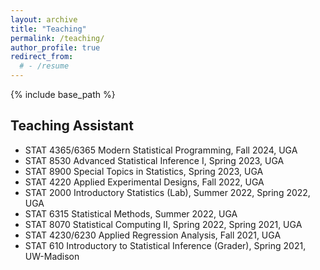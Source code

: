 ```yaml
---
layout: archive
title: "Teaching"
permalink: /teaching/
author_profile: true
redirect_from:
  # - /resume
---
```


{% include base_path %}

Teaching Assistant
-------
- STAT 4365/6365 Modern Statistical Programming, Fall 2024, UGA
- STAT 8530 Advanced Statistical Inference I, Spring 2023, UGA
- STAT 8900 Special Topics in Statistics, Spring 2023, UGA
- STAT 4220 Applied Experimental Designs, Fall 2022, UGA
- STAT 2000 Introductory Statistics (Lab), Summer 2022, Spring 2022, UGA
- STAT 6315 Statistical Methods, Summer 2022, UGA
- STAT 8070 Statistical Computing II, Spring 2022, Spring 2021, UGA
- STAT 4230/6230 Applied Regression Analysis, Fall 2021, UGA
- STAT 610 Introductory to Statistical Inference (Grader), Spring 2021, UW-Madison



